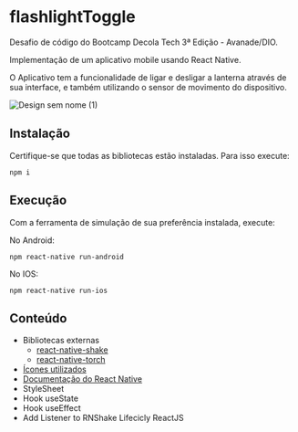 # flashlightToggle

Desafio de código do Bootcamp Decola Tech 3ª Edição - Avanade/DIO.

Implementação de um aplicativo mobile usando React Native.

O Aplicativo tem a funcionalidade de ligar e desligar a lanterna através de sua interface, e também utilizando o sensor de movimento do dispositivo.

![Design sem nome (1)](https://user-images.githubusercontent.com/46802935/176337593-3053e171-70e7-4b03-9865-f84641480379.png)

## Instalação

Certifique-se que todas as bibliotecas estão instaladas. Para isso execute:

```
npm i
```

## Execução

Com a ferramenta de simulação de sua preferência instalada, execute:

No Android:

```
npm react-native run-android
```

No IOS:

```
npm react-native run-ios
```

## Conteúdo

- Bibliotecas externas
  - [react-native-shake](https://www.npmjs.com/package/react-native-shake)
  - [react-native-torch](https://www.npmjs.com/package/react-native-torch)
- [Ícones utilizados](https://drive.google.com/drive/folders/1aDTyA09EFjFvqmXqkDKLoMhFx65QQExQ)
- [Documentação do React Native](reactnative.dev)
- StyleSheet
- Hook useState
- Hook useEffect
- Add Listener to RNShake
Lifecicly ReactJS
